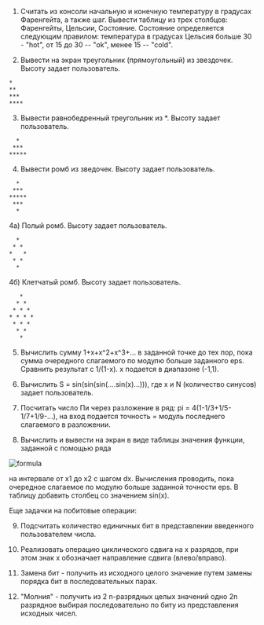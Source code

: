 1) Считать из консоли начальную и конечную температуру в градусах Фаренгейта, а также шаг. Вывести таблицу из трех столбцов: Фаренгейты, Цельсии, Состояние. Состояние определяется следующим правилом: температура в градусах Цельсия больше 30 - "hot", от 15 до 30 -- "ok", менее 15 -- "cold".

2) Вывести на экран треугольник (прямоугольный) из звездочек. Высоту задает пользователь.
```
*
**
***
****
```

3) Вывести равнобедренный треугольник из *. Высоту задает пользователь.
```
  *
 ***
*****
```
4) Вывести ромб из зведочек. Высоту задает пользователь.
```
  *
 ***
*****
 ***
  *
``` 
4а) Полый ромб. Высоту задает пользователь.
```
  *
 * *
*   *
 * *
  *
``` 
4б) Клетчатый ромб. Высоту задает пользователь.
```
   *
  * *
 * * *
* * * *
 * * *
  * *
   *
```
5) Вычислить сумму 1+x+x^2+x^3+... в заданной точке до тех пор, пока сумма очередного слагаемого по модулю больше заданного eps. Сравнить результат с 1/(1-x). x подается в диапазоне (-1,1).

6) Вычислить S = sin(sin(sin(....sin(x)...))), где x и N (количество синусов) задает пользователь. 

7) Посчитать число Пи через разложение в ряд: pi = 4(1-1/3+1/5-1/7+1/9-...), на вход подается точность = модуль последнего слагаемого в разложении.

8) Вычислить и вывести на экран в виде таблицы значения функции, заданной с
помощью ряда

![formula](https://render.githubusercontent.com/render/math?math=%5Csum_%7Bn%3D1%7D%5E%7B%5Cinfty%7D%5Cfrac%7B(-1)%5E%7Bn%2B1%7Dx%5E%7B2n-1%7D%7D%7B(2n-1)!%7D)

на интервале от x1 до x2 с шагом dx. Вычисления проводить, пока очередное слагаемое по модулю больше заданной точности eps. В таблицу добавить столбец со значением sin(x).

Еще задачки на побитовые операции:

9. Подсчитать количество единичных бит в представлении введенного пользователем числа.

10. Реализовать операцию циклического сдвига на x разрядов, при этом знак x обозначает направление сдвига (влево/вправо).

11. Замена бит - получить из исходного целого значение путем замены порядка бит в последовательных парах.

12. "Молния" - получить из 2 n-разрядных целых значений одно 2n разрядное выбирая последовательно по биту из представления исходных чисел.
